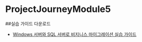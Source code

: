 # ProjectJourneyModule5

##실습 가이드 다운로드

- [Windows 서버와 SQL 서버로 비지니스 마이그레이션 실습 가이드](https://github.com/jeongaelee/ProjectJourneyModule5/blob/main/%5BHOL%5D%20Windows%20%EC%84%9C%EB%B2%84%EC%99%80%20SQL%20%EC%84%9C%EB%B2%84%EB%A1%9C%20%EB%B9%84%EC%A7%80%EB%8B%88%EC%8A%A4%20%EB%A7%88%EC%9D%B4%EA%B7%B8%EB%A0%88%EC%9D%B4%EC%85%98.pdf)
